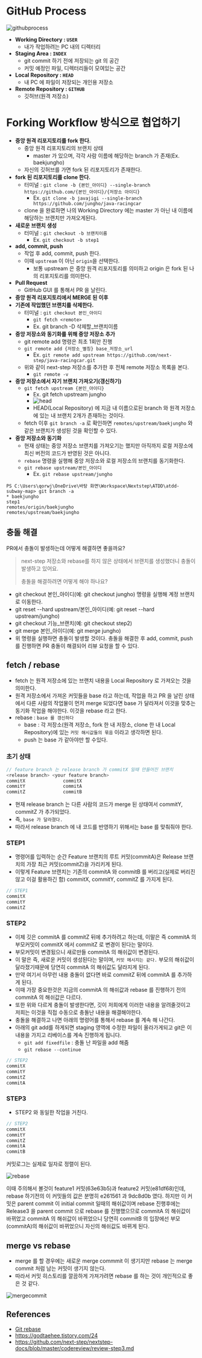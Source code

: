 # GitHub Process

![githubprocess](https://user-images.githubusercontent.com/47518272/152691360-4b6aa8de-a63b-4e80-a48b-f613d08b6d9f.JPG)

- __Working Directory : `USER`__
  - 내가 작업하려는 PC 내의 디렉터리
- __Staging Area : `INDEX`__
  - git commit 하기 전에 저장되는 git 의 공간
  - 커밋 예정인 파일, 디렉터리들이 모여있는 공간
- __Local Repository : `HEAD`__
  - 내 PC 에 파일이 저장되는 개인용 저장소
- __Remote Repository : `GITHUB`__
  - 깃허브(원격 저장소)

# Forking Workflow 방식으로 협업하기

- __중앙 원격 리포지토리를 fork 한다.__
  - 중앙 원격 리포지토리의 브랜치 상태
    - master 가 있으며, 각각 사람 이름에 해당하는 branch 가 존재(Ex. baekjungho)
  - 자신의 깃허브를 가면 fork 된 리포지토리가 존재한다.
- __fork 된 리포지토리를 clone 한다.__
  - 터미널 : `git clone -b {본인_아이디} --single-branch https://github.com/{본인_아이디}/{저장소 아이디}`
    - Ex. `git clone -b javajigi --single-branch https://github.com/jungho/java-racingcar`
  - clone 을 완료하면 나의 Working Directory 에는 master 가 아닌 내 이름에 해당하는 브랜치만 가져오게된다.
- __새로운 브랜치 생성__
  - 터미널 : `git checkout -b 브랜치이름`
    - Ex. `git checkout -b step1`
- __add, commit, push__
  - 작업 후 add, commit, push 한다.
  - 이때 `upstream` 이 아닌 `origin`을 선택한다. 
    - 보통 upstream 은 중앙 원격 리포지토리를 의미하고 origin 은 fork 된 나의 리포지토리를 의미한다.
- __Pull Request__
  - GitHub GUI 를 통해서 PR 을 날린다.
- __중앙 원격 리포지토리에서 MERGE 된 이후__
- __기존에 작업했던 브랜치를 삭제한다.__
  - 터미널 : `git checkout 본인_아이디`
    - `git fetch <remote>`
    - Ex. git branch -D 삭제할_브랜치이름
- __중앙 저장소와 동기화를 위해 중앙 저장소 추가__
  - git remote add 명령은 최초 1회만 진행
  - `git remote add {저장소_별칭} base_저장소_url`
    - Ex. `git remote add upstream https://github.com/next-step/java-racingcar.git`
  - 위와 같이 next-step 저장소를 추가한 후 전체 remote 저장소 목록을 본다.
    - `git remote -v`
- __중앙 저장소에서 자기 브랜치 가져오기(갱신하기)__
  - `git fetch upstream {본인_아이디}`
    - Ex. git fetch upstream jungho
    - ![head](https://user-images.githubusercontent.com/47518272/152691302-8d78dac8-cca6-41d6-87ea-4d5d77d49f75.png)
    - HEAD(Local Repository) 에 지금 내 이름으로된 branch 와 원격 저장소에 있는 내 브랜치 2개가 존재하는 것이다.
  - fetch 이후 `git branch -a` 로 확인하면 `remotes/upstream/baekjungho` 와 같은 브랜치가 생성된 것을 확인할 수 있다.
- __중앙 저장소와 동기화__
  - 현재 상태는 중앙 저장소 브랜치를 가져오기는 했지만 아직까지 로컬 저장소에 최신 버전의 코드가 반영된 것은 아니다.
  - `rebase` 명령을 실행해 중앙 저장소와 로컬 저장소의 브랜치를 동기화한다.
  - `git rebase upstream/본인_아이디`
    - Ex. `git rebase upstream/jungho`
  
```
PS C:\Users\qorwj\OneDrive\바탕 화면\Workspace\Nextstep\ATDD\atdd-subway-map> git branch -a
* baekjungho
step1
remotes/origin/baekjungho
remotes/upstream/baekjungho
```

## 충돌 해결

PR에서 충돌이 발생하는데 어떻게 해결하면 좋을까요?

> next-step 저장소와 rebase를 하지 않은 상태에서 브랜치를 생성했더니 충돌이 발생하고 있어요.
>
> 충돌을 해결하려면 어떻게 해야 하나요?

- git checkout 본인_아이디(예: git checkout jungho) 명령을 실행해 계정 브랜치로 이동한다.
- git reset --hard upstream/본인_아이디(예: git reset --hard upstream/jungho)
- git checkout 기능_브랜치(예: git checkout step2)
- git merge 본인_아이디(예: git merge jungho)
- 위 명령을 실행하면 충돌이 발생할 것이다. 충돌을 해결한 후 add, commit, push를 진행하면 PR 충돌이 해결되어 리뷰 요청을 할 수 있다.

## fetch / rebase

- fetch 는 원격 저장소에 있는 브랜치 내용을 Local Repository 로 가져오는 것을 의미한다.
- 원격 저장소에서 가져온  커밋들을 base 라고 하는데, 작업을 하고 PR 을 날린 상태에서 다른 사람의 작업물이 먼저 merge 되었다면 base 가 달라져서 이것을 맞추는 동기화 작업을 해야한다. 이것을 rebase 라고 한다.
- rebase : `base 를 갱신하다`
  - base : 각 저장소(원격 저장소, fork 한 내 저장소, clone 한 내 Local Repository)에 있는 `커밋 해시값들의 묶음` 이라고 생각하면 된다.
  - push 는 base 가 같아야만 할 수있다.

### 초기 상태

```java
// feature branch 는 release branch 가 commitX 일때 만들어진 브랜치
<release branch> <your feature branch>
commitX              commitX
commitY              commitA
commitZ              commitB
```

- 현재 release branch 는 다른 사람의 코드가 merge 된 상태여서 commitY, commitZ 가 추가되었다.
- 즉, `base 가 달라졌다.`
- 따라서 release branch 에 내 코드를 반영하기 위해서는 base 를 맞춰줘야 한다.

### STEP1

- 명령어를 입력하는 순간 Feature 브랜치의 루트 커밋(commitA)은 Release 브랜치의 가장 최근 커밋(commitZ)을 가리키게 된다.
- 이렇게 Feature 브랜치는 기존의 commitA 와 commitB 를 버리고(실제로 버리진않고 이걸 활용하긴 함) commitX, commitY, commitZ 를 가지게 된다.

```java
// STEP1
commitX
commitY
commitZ
```

### STEP2

- 이제 깃은 commitA 를 commitZ 뒤에 추가하려고 하는데, 이말은 즉 commitA 의 부모커밋이 commitX 에서 commitZ 로 변경이 된다는 말이다.
- 부모커밋이 변경됬으니 새로만들 commitA 의 해쉬값이 변경된다.
- 이 말은 즉, 새로운 커밋이 생성된다는 말이며, `커밋 메시지는 같다.` 부모의 해쉬값이 달라졌기때문에 당연히 commitA 의 해쉬값도 달라지게 된다.
- 만약 여기서 아무런 내용 충돌이 없다면 바로 commitZ 뒤에 commitA 를 추가하게 된다. 
- 이때 가장 중요한것은 지금의 commitA 의 해쉬값과 rebase 를 진행하기 전의 commitA 의 해쉬값은 다르다.
- 또한 위와 다르게 충돌이 발생한다면, 깃이 저희에게 이러한 내용을 알려줄것이고 저희는 이것을 직접 수동으로 충돌난 내용을 해결해야한다.
- 충돌을 해결하고 나면 아래의 명령어를 통해서 rebase 를 계속 해 나간다.
- 아래의 git add를 하게되면 staging 영역에 수정한 파일이 올라가게되고 git은 이 내용을 가지고 리베이스를 계속 진행하게 됩니다.
  - `git add fixedfile` : 충돌 난 파일을 add 해줌 
  - `git rebase --continue`

```java
// STEP2
commitX
commitY
commitZ
commitA
```

### STEP3

- STEP2 와 동일한 작업을 거친다.

```java
// STEP2
commitX
commitY
commitZ
commitA
commitB
```

커밋로그는 실제로 일자로 정렬이 된다.

![rebase](https://user-images.githubusercontent.com/47518272/152691012-5210125d-a0ec-4524-8201-a8668a8a5dbf.png)

이때 주의해서 볼것이 feature1 커밋(63e63b5)과 feature2 커밋(e81df68)인데, rebase 하기전의 이 커밋들의 값은 분명히 e261561 과 9dc8d0b 였다. 
하지만 이 커밋은 parent commit 이 initial commit 일때의 해쉬값이며 rebase 진행후에는 Release3 을 parent commit 으로 rebase 를 진행했으므로 commitA 의 해쉬값이 바뀌었고 commitA 의 해쉬값이 바뀌었으니 당연히 commitB 의 입장에선 부모(commitA)의 해쉬값이 바뀌었으니 자신의 해쉬값도 바뀌게 된다.

## merge vs rebase

- merge 를 할 경우에는 새로운 merge commmit 이 생기지만 rebase 는 merge commit 처럼 남는 커밋이 생기지 않는다.
- 따라서 커밋 히스토리를 깔끔하게 가져가려면 rebase 를 하는 것이 개인적으로 좋은 것 같다.

![mergecommit](https://user-images.githubusercontent.com/47518272/152691143-accb406e-cf99-4452-894d-62c3288b71bf.png)

## References

- [Git rebase](https://junwoo45.github.io/2019-10-23-rebase/)
- https://godtaehee.tistory.com/24
- https://github.com/next-step/nextstep-docs/blob/master/codereview/review-step3.md
